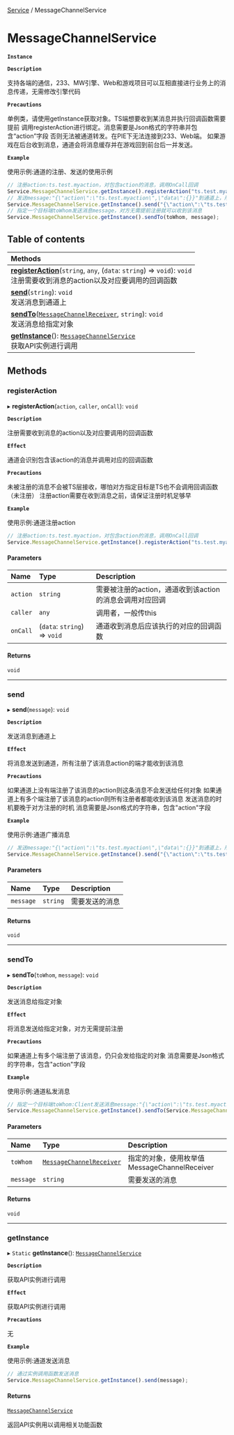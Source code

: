 [Service](../modules/Service.Service.md) / MessageChannelService

# MessageChannelService <Badge type="tip" text="Class" />

**`Instance`**

**`Description`**

支持各端的通信，233、MW引擎、Web和游戏项目可以互相直接进行业务上的消息传递，无需修改引擎代码

**`Precautions`**

单例类，请使用getInstance获取对象。TS端想要收到某消息并执行回调函数需要提前
             调用registerAction进行绑定。消息需要是Json格式的字符串并包含“action”字段
             否则无法被通道转发。在PIE下无法连接到233、Web端。
             如果游戏在后台收到消息，通道会将消息缓存并在游戏回到前台后一并发送。

**`Example`**

使用示例:通道的注册、发送的使用示例
```ts
// 注册action:ts.test.myaction，对包含action的消息，调用OnCall回调
Service.MessageChannelService.getInstance().registerAction("ts.test.myaction", this, OnCall);
// 发送message:"{\"action\":\"ts.test.myaction\",\"data\":{}}"到通道上，所有注册了该消息中action的端才可以收到该消息
Service.MessageChannelService.getInstance().send("{\"action\":\"ts.test.myaction\",\"data\":{}}");
// 指定一个目标端toWhom发送消息message，对方无需提前注册就可以收到该消息
Service.MessageChannelService.getInstance().sendTo(toWhom, message);
```

## Table of contents

| Methods |
| :-----|
| **[registerAction](Service.MessageChannelService.md#registeraction)**(`string`, `any`, (`data`: `string`) => `void`): `void` <br> 注册需要收到消息的action以及对应要调用的回调函数|
| **[send](Service.MessageChannelService.md#send)**(`string`): `void` <br> 发送消息到通道上|
| **[sendTo](Service.MessageChannelService.md#sendto)**([`MessageChannelReceiver`](../enums/Service.MessageChannelReceiver.md), `string`): `void` <br> 发送消息给指定对象|
| **[getInstance](Service.MessageChannelService.md#getinstance)**(): [`MessageChannelService`](Service.MessageChannelService.md) <br> 获取API实例进行调用|

## Methods

### registerAction

▸ **registerAction**(`action`, `caller`, `onCall`): `void`

**`Description`**

注册需要收到消息的action以及对应要调用的回调函数

**`Effect`**

通道会识别包含该action的消息并调用对应的回调函数

**`Precautions`**

未被注册的消息不会被TS层接收，哪怕对方指定目标是TS也不会调用回调函数（未注册）
             注册action需要在收到消息之前，请保证注册时机足够早

**`Example`**

使用示例:通道注册action
```ts
// 注册action:ts.test.myaction，对包含action的消息，调用OnCall回调
Service.MessageChannelService.getInstance().registerAction("ts.test.myaction", this, OnCall);
```

#### Parameters

| Name | Type | Description |
| :------ | :------ | :------ |
| `action` | `string` | 需要被注册的action，通道收到该action的消息会调用对应回调 |
| `caller` | `any` | 调用者，一般传this |
| `onCall` | (`data`: `string`) => `void` | 通道收到消息后应该执行的对应的回调函数 |

#### Returns

`void`

___

### send

▸ **send**(`message`): `void`

**`Description`**

发送消息到通道上

**`Effect`**

将消息发送到通道，所有注册了该消息action的端才能收到该消息

**`Precautions`**

如果通道上没有端注册了该消息的action则这条消息不会发送给任何对象
             如果通道上有多个端注册了该消息的action则所有注册者都能收到该消息
             发送消息的时机要晚于对方注册的时机
             消息需要是Json格式的字符串，包含"action"字段

**`Example`**

使用示例:通道广播消息
```ts
// 发送message:"{\"action\":\"ts.test.myaction\",\"data\":{}}"到通道上，所有注册了该消息中action的端才可以收到该消息
Service.MessageChannelService.getInstance().send("{\"action\":\"ts.test.myaction\",\"data\":{}}");
```

#### Parameters

| Name | Type | Description |
| :------ | :------ | :------ |
| `message` | `string` | 需要发送的消息 |

#### Returns

`void`

___

### sendTo

▸ **sendTo**(`toWhom`, `message`): `void`

**`Description`**

发送消息给指定对象

**`Effect`**

将消息发送给指定对象，对方无需提前注册

**`Precautions`**

如果通道上有多个端注册了该消息，仍只会发给指定的对象
             消息需要是Json格式的字符串，包含"action"字段

**`Example`**

使用示例:通道私发消息
```ts
// 指定一个目标端toWhom:Client发送消息message:"{\"action\":\"ts.test.myaction\",\"data\":{}}"，对方无需提前注册就可以收到该消息
Service.MessageChannelService.getInstance().sendTo(Service.MessageChannelReceiver.Client, "{\"action\":\"ts.test.myaction\",\"data\":{}}");
```

#### Parameters

| Name | Type | Description |
| :------ | :------ | :------ |
| `toWhom` | [`MessageChannelReceiver`](../enums/Service.MessageChannelReceiver.md) | 指定的对象，使用枚举值MessageChannelReceiver |
| `message` | `string` | 需要发送的消息 |

#### Returns

`void`

___

### getInstance

▸ `Static` **getInstance**(): [`MessageChannelService`](Service.MessageChannelService.md)

**`Description`**

获取API实例进行调用

**`Effect`**

获取API实例进行调用

**`Precautions`**

无

**`Example`**

使用示例:通道发送消息
```ts
// 通过实例调用函数发送消息
Service.MessageChannelService.getInstance().send(message);
```

#### Returns

[`MessageChannelService`](Service.MessageChannelService.md)

返回API实例用以调用相关功能函数
